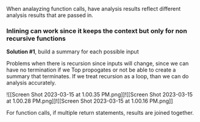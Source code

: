 When analayzing function calls, have analysis results reflect different analysis results that are passed in.

### Inlining can work since it keeps the context but only for non recursive functions

**Solution #1**, build a summary for each possible input

Problems when there is recursion since inputs will change, since we can have no termination if we Top propogates or not be able to create a summary that terminates. If we treat recursion as a loop, than we can do analysis accurately.


![[Screen Shot 2023-03-15 at 1.00.35 PM.png]]![[Screen Shot 2023-03-15 at 1.00.28 PM.png]]![[Screen Shot 2023-03-15 at 1.00.16 PM.png]]

For function calls, if multiple return statements, results are joined together.